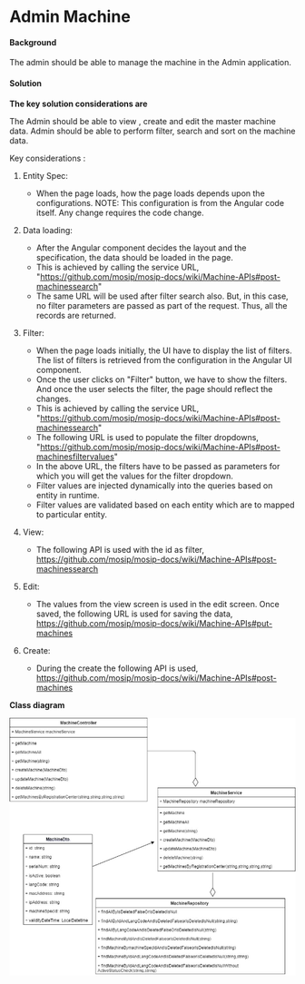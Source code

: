 # Admin Machine 

#### Background

The admin should be able to manage the machine in the Admin application. 

#### Solution

**The key solution considerations are**

The Admin should be able to view , create and edit the master machine data. Admin should be able to perform filter, search and sort on the machine data.

Key considerations : 

1. Entity Spec: 
	- When the page loads, how the page loads depends upon the configurations. NOTE: This configuration is from the Angular code itself. Any change requires the code change.

2. Data loading:
	- After the Angular component decides the layout and the specification, the data should be loaded in the page. 
	- This is achieved by calling the service URL, 
	"https://github.com/mosip/mosip-docs/wiki/Machine-APIs#post-machinessearch"
	- The same URL will be used after filter search also. But, in this case, no filter parameters are passed as part of the request. Thus, all the records are returned. 

3. Filter:
	- When the page loads initially, the UI have to display the list of filters. The list of filters is retrieved from the configuration in the Angular UI component. 
	- Once the user clicks on "Filter" button, we have to show the filters. And once the user selects the filter, the page should reflect the changes.
	- This is achieved by calling the service URL, 
	"https://github.com/mosip/mosip-docs/wiki/Machine-APIs#post-machinessearch"
	- The following URL is used to populate the filter dropdowns, 
	"https://github.com/mosip/mosip-docs/wiki/Machine-APIs#post-machinesfiltervalues"
	- In the above URL, the filters have to be passed as parameters for which you will get the values for the filter dropdown.
	- Filter values are injected dynamically into the queries based on entity in runtime.
	- Filter values are validated based on each entity which are to mapped to particular entity.
	
4. View:
	- The following API is used with the id as filter,
	https://github.com/mosip/mosip-docs/wiki/Machine-APIs#post-machinessearch
	
5. Edit:
	- The values from the view screen is used in the edit screen. Once saved, the following URL is used for saving the data, 
	https://github.com/mosip/mosip-docs/wiki/Machine-APIs#put-machines
	
6. Create:
	- During the create the following API is used, 
	https://github.com/mosip/mosip-docs/wiki/Machine-APIs#post-machines


**Class diagram**

![Class Diagram](_images/admin-machineclass.jpg)